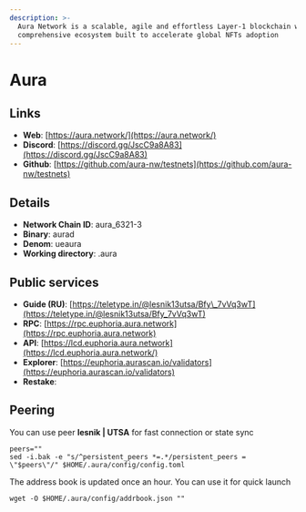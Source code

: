 ```yaml
---
description: >-
  Aura Network is a scalable, agile and effortless Layer-1 blockchain with a
  comprehensive ecosystem built to accelerate global NFTs adoption
---
```


# Aura

## Links

* **Web**: [https://aura.network/](https://aura.network/)
* **Discord**: [https://discord.gg/JscC9a8A83](https://discord.gg/JscC9a8A83)
* **Github**: [https://github.com/aura-nw/testnets](https://github.com/aura-nw/testnets)

## **Details**

* **Network Chain ID**: aura\_6321-3
* **Binary**: aurad
* **Denom**: ueaura
* **Working directory**: .aura

## Public services

* **Guide (RU)**: [https://teletype.in/@lesnik13utsa/Bfy\_7vVq3wT](https://teletype.in/@lesnik13utsa/Bfy_7vVq3wT)
* **RPC**: [https://rpc.euphoria.aura.network](https://rpc.euphoria.aura.network)
* **API**: [https://lcd.euphoria.aura.network](https://lcd.euphoria.aura.network/)
* **Explorer**: [https://euphoria.aurascan.io/validators](https://euphoria.aurascan.io/validators)
* **Restake**:&#x20;

## Peering

You can use peer **lesnik | UTSA** for fast connection or state sync

```shell
peers=""
sed -i.bak -e "s/^persistent_peers *=.*/persistent_peers = \"$peers\"/" $HOME/.aura/config/config.toml
```

The address book is updated once an hour. You can use it for quick launch

```shell
wget -O $HOME/.aura/config/addrbook.json ""
```


